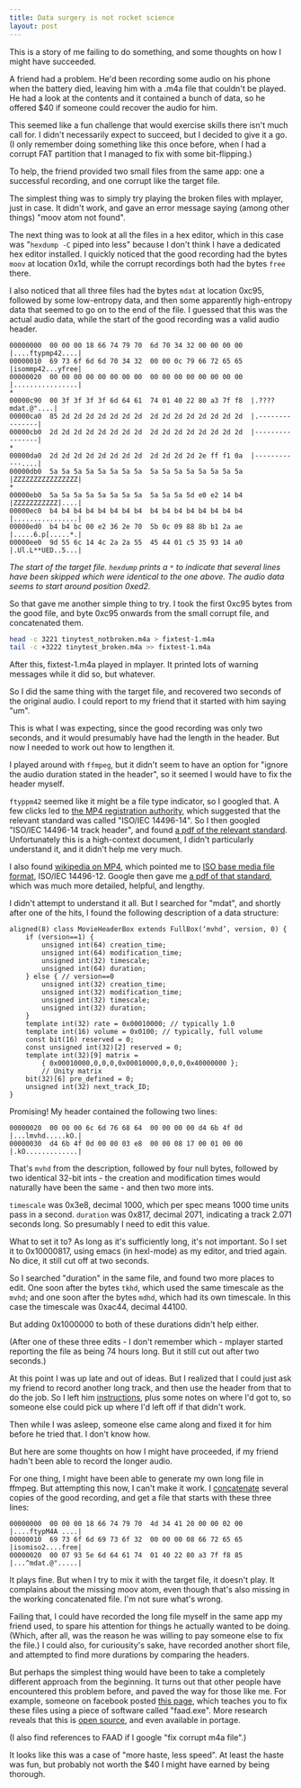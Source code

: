 ```yaml
---
title: Data surgery is not rocket science
layout: post
---
```

This is a story of me failing to do something, and some thoughts on how I might have succeeded.

A friend had a problem. He'd been recording some audio on his phone when the battery died, leaving him with a .m4a file that couldn't be played. He had a look at the contents and it contained a bunch of data, so he offered $40 if someone could recover the audio for him.

This seemed like a fun challenge that would exercise skills there isn't much call for. I didn't necessarily expect to succeed, but I decided to give it a go. (I only remember doing something like this once before, when I had a corrupt FAT partition that I managed to fix with some bit-flipping.)

To help, the friend provided two small files from the same app: one a successful recording, and one corrupt like the target file.

The simplest thing was to simply try playing the broken files with mplayer, just in case. It didn't work, and gave an error message saying (among other things) "moov atom not found".

The next thing was to look at all the files in a hex editor, which in this case was "`hexdump -C` piped into less" because I don't think I have a dedicated hex editor installed. I quickly noticed that the good recording had the bytes `moov` at location 0x1d, while the corrupt recordings both had the bytes `free` there.

I also noticed that all three files had the bytes `mdat` at location 0xc95, followed by some low-entropy data, and then some apparently high-entropy data that seemed to go on to the end of the file. I guessed that this was the actual audio data, while the start of the good recording was a valid audio header.

```
00000000  00 00 00 18 66 74 79 70  6d 70 34 32 00 00 00 00  |....ftypmp42....|
00000010  69 73 6f 6d 6d 70 34 32  00 00 0c 79 66 72 65 65  |isommp42...yfree|
00000020  00 00 00 00 00 00 00 00  00 00 00 00 00 00 00 00  |................|
*
00000c90  00 3f 3f 3f 3f 6d 64 61  74 01 40 22 80 a3 7f f8  |.????mdat.@"....|
00000ca0  85 2d 2d 2d 2d 2d 2d 2d  2d 2d 2d 2d 2d 2d 2d 2d  |.---------------|
00000cb0  2d 2d 2d 2d 2d 2d 2d 2d  2d 2d 2d 2d 2d 2d 2d 2d  |----------------|
*
00000da0  2d 2d 2d 2d 2d 2d 2d 2d  2d 2d 2d 2d 2e ff f1 0a  |------------....|
00000db0  5a 5a 5a 5a 5a 5a 5a 5a  5a 5a 5a 5a 5a 5a 5a 5a  |ZZZZZZZZZZZZZZZZ|
*
00000eb0  5a 5a 5a 5a 5a 5a 5a 5a  5a 5a 5a 5d e0 e2 14 b4  |ZZZZZZZZZZZ]....|
00000ec0  b4 b4 b4 b4 b4 b4 b4 b4  b4 b4 b4 b4 b4 b4 b4 b4  |................|
00000ed0  b4 b4 bc 00 e2 36 2e 70  5b 0c 09 88 8b b1 2a ae  |.....6.p[.....*.|
00000ee0  9d 55 6c 14 4c 2a 2a 55  45 44 01 c5 35 93 14 a0  |.Ul.L**UED..5...|
```

*The start of the target file. `hexdump` prints a `*` to indicate that several lines have been skipped which were identical to the one above. The audio data seems to start around position 0xed2.*

So that gave me another simple thing to try. I took the first 0xc95 bytes from the good file, and byte 0xc95 onwards from the small corrupt file, and concatenated them.

```sh
head -c 3221 tinytest_notbroken.m4a > fixtest-1.m4a
tail -c +3222 tinytest_broken.m4a >> fixtest-1.m4a
```

After this, fixtest-1.m4a played in mplayer. It printed lots of warning messages while it did so, but whatever.

So I did the same thing with the target file, and recovered two seconds of the original audio. I could report to my friend that it started with him saying "um".

This is what I was expecting, since the good recording was only two seconds, and it would presumably have had the length in the header. But now I needed to work out how to lengthen it.

I played around with `ffmpeg`, but it didn't seem to have an option for "ignore the audio duration stated in the header", so it seemed I would have to fix the header myself.

`ftyppm42` seemed like it might be a file type indicator, so I googled that. A few clicks led to [the MP4 registration authority](http://www.mp4ra.org/specs.html#mp4v2), which suggested that the relevant standard was called "ISO/IEC 14496-14". So I then googled "ISO/IEC 14496-14 track header", and found [a pdf of the relevant standard](https://www.cmlab.csie.ntu.edu.tw/~cathyp/eBooks/14496_MPEG4/ISO_IEC_14496-14_2003-11-15.pdf). Unfortunately this is a high-context document, I didn't particularly understand it, and it didn't help me very much.

I also found [wikipedia on MP4](https://en.wikipedia.org/wiki/MPEG-4_Part_14), which pointed me to [ISO base media file format](https://en.wikipedia.org/wiki/ISO_base_media_file_format), ISO/IEC 14496-12. Google then gave me [a pdf of that standard](http://l.web.umkc.edu/lizhu/teaching/2016sp.video-communication/ref/mp4.pdf), which was much more detailed, helpful, and lengthy.

I didn't attempt to understand it all. But I searched for "mdat", and shortly after one of the hits, I found the following description of a data structure:

```
aligned(8) class MovieHeaderBox extends FullBox(‘mvhd’, version, 0) {
    if (version==1) {
        unsigned int(64) creation_time;
        unsigned int(64) modification_time;
        unsigned int(32) timescale;
        unsigned int(64) duration;
    } else { // version==0
        unsigned int(32) creation_time;
        unsigned int(32) modification_time;
        unsigned int(32) timescale;
        unsigned int(32) duration;
    }
    template int(32) rate = 0x00010000; // typically 1.0
    template int(16) volume = 0x0100; // typically, full volume
    const bit(16) reserved = 0;
    const unsigned int(32)[2] reserved = 0;
    template int(32)[9] matrix =
        { 0x00010000,0,0,0,0x00010000,0,0,0,0x40000000 };
        // Unity matrix
    bit(32)[6] pre_defined = 0;
    unsigned int(32) next_track_ID;
}
```

Promising! My header contained the following two lines:

```
00000020  00 00 00 6c 6d 76 68 64  00 00 00 00 d4 6b 4f 0d  |...lmvhd.....kO.|
00000030  d4 6b 4f 0d 00 00 03 e8  00 00 08 17 00 01 00 00  |.kO.............|
```

That's `mvhd` from the description, followed by four null bytes, followed by two identical 32-bit ints - the creation and modification times would naturally have been the same - and then two more ints.

`timescale` was 0x3e8, decimal 1000, which per spec means 1000 time units pass in a second. `duration` was 0x817, decimal 2071, indicating a track 2.071 seconds long. So presumably I need to edit this value.

What to set it to? As long as it's sufficiently long, it's not important. So I set it to 0x10000817, using emacs (in hexl-mode) as my editor, and tried again. No dice, it still cut off at two seconds.

So I searched "duration" in the same file, and found two more places to edit. One soon after the bytes `tkhd`, which used the same timescale as the `mvhd`; and one soon after the bytes `mdhd`, which had its own timescale. In this case the timescale was 0xac44, decimal 44100.

But adding 0x1000000 to both of these durations didn't help either.

(After one of these three edits - I don't remember which - mplayer started reporting the file as being 74 hours long. But it still cut out after two seconds.)

At this point I was up late and out of ideas. But I realized that I could just ask my friend to record another long track, and then use the header from that to do the job. So I left him [instructions](http://pastebin.com/gCaWWWB1), plus some notes on where I'd got to, so someone else could pick up where I'd left off if that didn't work.

Then while I was asleep, someone else came along and fixed it for him before he tried that. I don't know how.

But here are some thoughts on how I might have proceeded, if my friend hadn't been able to record the longer audio.

For one thing, I might have been able to generate my own long file in ffmpeg. But attempting this now, I can't make it work. I [concatenate](https://trac.ffmpeg.org/wiki/Concatenate) several copies of the good recording, and get a file that starts with these three lines:

```
00000000  00 00 00 18 66 74 79 70  4d 34 41 20 00 00 02 00  |....ftypM4A ....|
00000010  69 73 6f 6d 69 73 6f 32  00 00 00 08 66 72 65 65  |isomiso2....free|
00000020  00 07 93 5e 6d 64 61 74  01 40 22 80 a3 7f f8 85  |...^mdat.@".....|
```

It plays fine. But when I try to mix it with the target file, it doesn't play. It complains about the missing moov atom, even though that's also missing in the working concatenated file. I'm not sure what's wrong.

Failing that, I could have recorded the long file myself in the same app my friend used, to spare his attention for things he actually wanted to be doing. (Which, after all, was the reason he was willing to pay someone else to fix the file.) I could also, for curiousity's sake, have recorded another short file, and attempted to find more durations by comparing the headers.

But perhaps the simplest thing would have been to take a completely different approach from the beginning. It turns out that other people have encountered this problem before, and paved the way for those like me. For example, someone on facebook posted [this page](http://sysfrontier.com/en/2014/12/31/hello-world/), which teaches you to fix these files using a piece of software called "faad.exe". More research reveals that this is [open source](http://www.audiocoding.com/index.html), and even available in portage.

(I also find references to FAAD if I google "fix corrupt m4a file".)

It looks like this was a case of "more haste, less speed". At least the haste was fun, but probably not worth the $40 I might have earned by being thorough.
